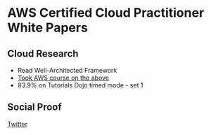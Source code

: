 <!-- This is a template you can use for quick progress days. It removes a lot of the steps we encourage you to share in the longer template 000-DAY-ARTICLE-LONG-TEMPLATE.MD-->

# AWS Certified Cloud Practitioner White Papers

## Cloud Research

- Read Well-Architected Framework
- [Took AWS course on the above](https://www.aws.training/Details/Curriculum?id=42037)
- 83.9% on Tutorials Dojo timed mode - set 1

## Social Proof

[Twitter](https://twitter.com/_notwaving/status/1327785265092579328?s=20)
